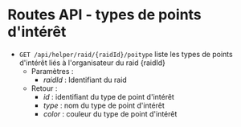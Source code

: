# Routes API - types de points d'intérêt

- `GET /api/helper/raid/{raidId}/poitype` liste les types de points d'intérêt liés à l'organisateur du raid {raidId}
  - Paramètres :
    - *raidId* : Identifiant du raid
  - Retour : 
    - *id* : identifiant du type de point d'intérêt
    - *type* : nom du type de point d'intérêt
    - *color* : couleur du type de point d'intérêt